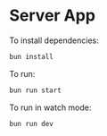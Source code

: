 # Server App

To install dependencies:

```bash
bun install
```

To run:

```bash
bun run start
```

To run in watch mode:

```bash
bun run dev
```
